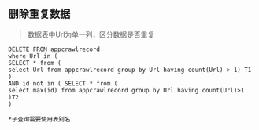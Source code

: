 ## 删除重复数据

> 数据表中Url为单一列，区分数据是否重复

```mysql
DELETE FROM appcrawlrecord 
where Url in (
SELECT * from (
select Url from appcrawlrecord group by Url having count(Url) > 1) T1
)
AND id not in ( SELECT * from (
select max(id) from appcrawlrecord group by Url having count(Url)>1
)T2
)
```

` *子查询需要使用表别名  `